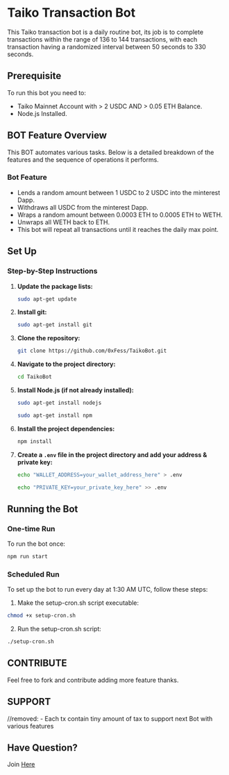 # Taiko Transaction Bot

This Taiko transaction bot is a daily routine bot, its job is to complete transactions within the range of 136 to 144 transactions, with each transaction having a randomized interval between 50 seconds to 330 seconds.

## Prerequisite

To run this bot you need to:

- Taiko Mainnet Account with > 2 USDC AND > 0.05 ETH Balance.
- Node.js Installed.

## BOT Feature Overview

This BOT automates various tasks. Below is a detailed breakdown of the features and the sequence of operations it performs.

### Bot Feature

- Lends a random amount between 1 USDC to 2 USDC into the minterest Dapp.
- Withdraws all USDC from the minterest Dapp.
- Wraps a random amount between 0.0003 ETH to 0.0005 ETH to WETH.
- Unwraps all WETH back to ETH.
- This bot will repeat all transactions until it reaches the daily max point.

## Set Up

### Step-by-Step Instructions

1. **Update the package lists:**

    ```sh
    sudo apt-get update
    ```

2. **Install git:**

    ```sh
    sudo apt-get install git
    ```

3. **Clone the repository:**

    ```sh
    git clone https://github.com/0xFess/TaikoBot.git
    ```

4. **Navigate to the project directory:**

    ```sh
    cd TaikoBot
    ```

5. **Install Node.js (if not already installed):**

    ```sh
    sudo apt-get install nodejs
    ```
    ```sh    
    sudo apt-get install npm
    ```

6. **Install the project dependencies:**

    ```sh
    npm install
    ```

7. **Create a `.env` file in the project directory and add your address & private key:**

    ```sh
    echo "WALLET_ADDRESS=your_wallet_address_here" > .env
    ```
    ```sh
    echo "PRIVATE_KEY=your_private_key_here" >> .env
    ```

## Running the Bot

### One-time Run

To run the bot once:

```sh
npm run start
```
### Scheduled Run

To set up the bot to run every day at 1:30 AM UTC, follow these steps:

1.	Make the setup-cron.sh script executable:
 ```sh
chmod +x setup-cron.sh
```
2.	Run the setup-cron.sh script:
```sh
./setup-cron.sh
```
## CONTRIBUTE

Feel free to fork and contribute adding more feature thanks.

## SUPPORT
//removed:  - Each tx contain tiny amount of tax to support next Bot with various features

## Have Question?
Join [Here](https://t.me/TaikoTxSupport)

